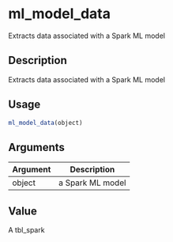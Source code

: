 # ml_model_data


Extracts data associated with a Spark ML model




## Description

Extracts data associated with a Spark ML model





## Usage
```r
ml_model_data(object)
```




## Arguments


Argument      |Description
------------- |----------------
object | a Spark ML model





## Value

A tbl_spark





